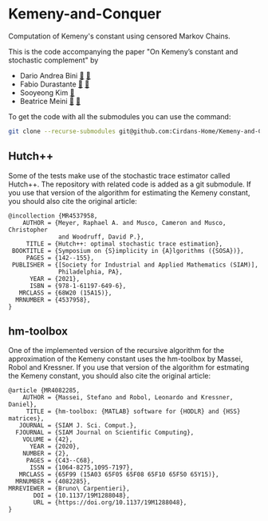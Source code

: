 # Kemeny-and-Conquer
Computation of Kemeny's constant using censored Markov Chains.

This is the code accompanying the paper "On Kemeny’s constant and stochastic complement" by
- Dario Andrea Bini [:email:](mailto:dario.bini@unipi.it) [:link:](https://people.dm.unipi.it/bini/)
- Fabio Durastante [:email:](mailto:fabio.durastantei@unipi.it) [:link:](https://fdurastante.github.io/)
- Sooyeong Kim [:email:](mailto:kimswim@yorku.ca) 
- Beatrice Meini [:email:](mailto:beatrice.meini@unipi.it) [:link:](https://people.dm.unipi.it/meini/)

To get the code with all the submodules you can use the command:
```bash
git clone --recurse-submodules git@github.com:Cirdans-Home/Kemeny-and-Conquer.git
```

## Hutch++

Some of the tests make use of the stochastic trace estimator called Hutch++. The repository with related code is added as a git submodule. If you use that version of the algorithm for estimating the Kemeny constant, you should also cite the original article:

```{bibtex}
@incollection {MR4537958,
    AUTHOR = {Meyer, Raphael A. and Musco, Cameron and Musco, Christopher
              and Woodruff, David P.},
     TITLE = {Hutch++: optimal stochastic trace estimation},
 BOOKTITLE = {Symposium on {S}implicity in {A}lgorithms ({SOSA})},
     PAGES = {142--155},
 PUBLISHER = {[Society for Industrial and Applied Mathematics (SIAM)],
              Philadelphia, PA},
      YEAR = {2021},
      ISBN = {978-1-61197-649-6},
   MRCLASS = {68W20 (15A15)},
  MRNUMBER = {4537958},
}
```

## hm-toolbox

One of the implemented version of the recursive algorithm for the approximation
of the Kemeny constant uses the hm-toolbox by Massei, Robol and Kressner. If you
use that version of the algorithm for estmating the Kemeny constant, you should
also cite the original article:

```{bibtex}
@article {MR4082285,
    AUTHOR = {Massei, Stefano and Robol, Leonardo and Kressner, Daniel},
     TITLE = {hm-toolbox: {MATLAB} software for {HODLR} and {HSS} matrices},
   JOURNAL = {SIAM J. Sci. Comput.},
  FJOURNAL = {SIAM Journal on Scientific Computing},
    VOLUME = {42},
      YEAR = {2020},
    NUMBER = {2},
     PAGES = {C43--C68},
      ISSN = {1064-8275,1095-7197},
   MRCLASS = {65F99 (15A03 65F05 65F08 65F10 65F50 65Y15)},
  MRNUMBER = {4082285},
MRREVIEWER = {Bruno\ Carpentieri},
       DOI = {10.1137/19M1288048},
       URL = {https://doi.org/10.1137/19M1288048},
}
```
